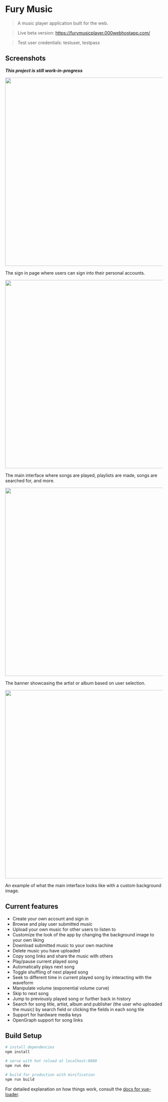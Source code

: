 # Fury Music

> A music player application built for the web.

> Live beta version: https://furymusicplayer.000webhostapp.com/ 

> Test user credentials: testuser, testpass
 
## Screenshots

***This project is still work-in-progress***


  <img src="https://user-images.githubusercontent.com/49065176/143778448-633e9b0c-efe3-4c63-a83a-588552f1d3e7.png" width="600"> 

The sign in page where users can sign into their personal accounts. 

  <img src="https://user-images.githubusercontent.com/49065176/143778481-ad5f7298-03aa-4afb-ba4d-37c4d644e8d6.png" width="600">

The main interface where songs are played, playlists are made, songs are searched for, and more. 

  <img src="https://user-images.githubusercontent.com/49065176/143778202-2695d86a-a082-40de-a05b-c982445e678e.png" width="600">
  
The banner showcasing the artist or album based on user selection. 

  <img src="https://user-images.githubusercontent.com/49065176/145097500-c75b140f-de28-44b1-8560-3d625a48cb8b.png" width="600">
  
An example of what the main interface looks like with a custom background image.

## Current features


- Create your own account and sign in
- Browse and play user submitted music
- Upload your own music for other users to listen to
- Customize the look of the app by changing the background image to your own liking 
- Download submitted music to your own machine 
- Delete music you have uploaded
- Copy song links and share the music with others 
- Play/pause current played song
- Automatically plays next song 
- Toggle shuffling of next played song 
- Seek to different time in current played song by interacting with the waveform
- Manipulate volume (exponential volume curve) 
- Skip to next song 
- Jump to previously played song or further back in history  
- Search for song title, artist, album and publisher (the user who uploaded the music) by search field or clicking the fields in each song tile 
- Support for hardware media keys
- OpenGraph support for song links

## Build Setup

``` bash
# install dependencies
npm install

# serve with hot reload at localhost:8080
npm run dev

# build for production with minification
npm run build
```

For detailed explanation on how things work, consult the [docs for vue-loader](http://vuejs.github.io/vue-loader).
